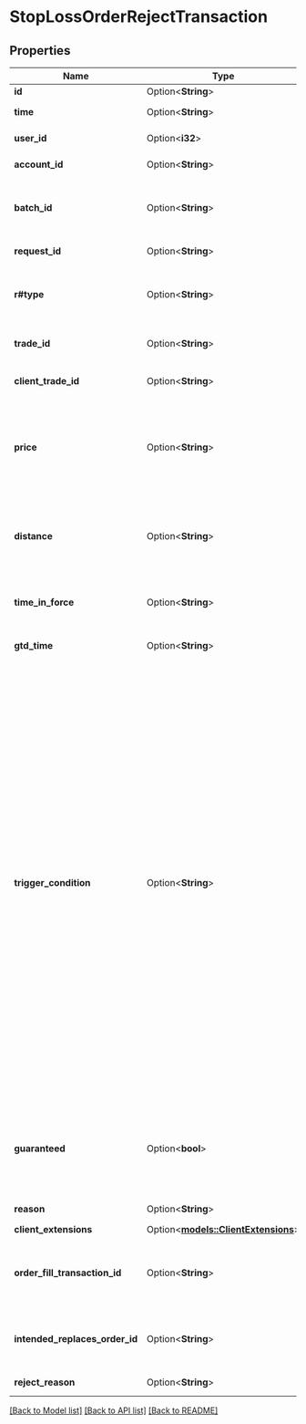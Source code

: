 # StopLossOrderRejectTransaction

## Properties

Name | Type | Description | Notes
------------ | ------------- | ------------- | -------------
**id** | Option<**String**> | The Transaction's Identifier. | [optional]
**time** | Option<**String**> | The date/time when the Transaction was created. | [optional]
**user_id** | Option<**i32**> | The ID of the user that initiated the creation of the Transaction. | [optional]
**account_id** | Option<**String**> | The ID of the Account the Transaction was created for. | [optional]
**batch_id** | Option<**String**> | The ID of the \"batch\" that the Transaction belongs to. Transactions in the same batch are applied to the Account simultaneously. | [optional]
**request_id** | Option<**String**> | The Request ID of the request which generated the transaction. | [optional]
**r#type** | Option<**String**> | The Type of the Transaction. Always set to \"STOP_LOSS_ORDER_REJECT\" in a StopLossOrderRejectTransaction. | [optional]
**trade_id** | Option<**String**> | The ID of the Trade to close when the price threshold is breached. | [optional]
**client_trade_id** | Option<**String**> | The client ID of the Trade to be closed when the price threshold is breached. | [optional]
**price** | Option<**String**> | The price threshold specified for the Stop Loss Order. If the guaranteed flag is false, the associated Trade will be closed by a market price that is equal to or worse than this threshold. If the flag is true the associated Trade will be closed at this price. | [optional]
**distance** | Option<**String**> | Specifies the distance (in price units) from the Account's current price to use as the Stop Loss Order price. If the Trade is short the Instrument's bid price is used, and for long Trades the ask is used. | [optional]
**time_in_force** | Option<**String**> | The time-in-force requested for the StopLoss Order. Restricted to \"GTC\", \"GFD\" and \"GTD\" for StopLoss Orders. | [optional]
**gtd_time** | Option<**String**> | The date/time when the StopLoss Order will be cancelled if its timeInForce is \"GTD\". | [optional]
**trigger_condition** | Option<**String**> | Specification of which price component should be used when determining if an Order should be triggered and filled. This allows Orders to be triggered based on the bid, ask, mid, default (ask for buy, bid for sell) or inverse (ask for sell, bid for buy) price depending on the desired behaviour. Orders are always filled using their default price component. This feature is only provided through the REST API. Clients who choose to specify a non-default trigger condition will not see it reflected in any of OANDA's proprietary or partner trading platforms, their transaction history or their account statements. OANDA platforms always assume that an Order's trigger condition is set to the default value when indicating the distance from an Order's trigger price, and will always provide the default trigger condition when creating or modifying an Order. A special restriction applies when creating a guaranteed Stop Loss Order. In this case the TriggerCondition value must either be \"DEFAULT\", or the \"natural\" trigger side \"DEFAULT\" results in. So for a Stop Loss Order for a long trade valid values are \"DEFAULT\" and \"BID\", and for short trades \"DEFAULT\" and \"ASK\" are valid. | [optional]
**guaranteed** | Option<**bool**> | Flag indicating that the Stop Loss Order is guaranteed. The default value depends on the GuaranteedStopLossOrderMode of the account, if it is REQUIRED, the default will be true, for DISABLED or ENABLED the default is false. | [optional]
**reason** | Option<**String**> | The reason that the Stop Loss Order was initiated | [optional]
**client_extensions** | Option<[**models::ClientExtensions**](ClientExtensions.md)> |  | [optional]
**order_fill_transaction_id** | Option<**String**> | The ID of the OrderFill Transaction that caused this Order to be created (only provided if this Order was created automatically when another Order was filled). | [optional]
**intended_replaces_order_id** | Option<**String**> | The ID of the Order that this Order was intended to replace (only provided if this Order was intended to replace an existing Order). | [optional]
**reject_reason** | Option<**String**> | The reason that the Reject Transaction was created | [optional]

[[Back to Model list]](../README.md#documentation-for-models) [[Back to API list]](../README.md#documentation-for-api-endpoints) [[Back to README]](../README.md)


